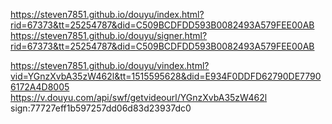 https://steven7851.github.io/douyu/index.html?rid=67373&tt=25254787&did=C509BCDFDD593B0082493A579FEE00AB
https://steven7851.github.io/douyu/signer.html?rid=67373&tt=25254787&did=C509BCDFDD593B0082493A579FEE00AB

https://steven7851.github.io/douyu/vindex.html?vid=YGnzXvbA35zW462l&tt=1515595628&did=E934F0DDFD62790DE77906172A4D8005
https://v.douyu.com/api/swf/getvideourl/YGnzXvbA35zW462l
sign:77727eff1b597257dd06d83d23937dc0
